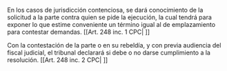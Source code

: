 En los casos de jurisdicción contenciosa, se dará conocimiento de la solicitud a la parte contra quien se pide la ejecución, la cual tendrá para exponer lo que estime conveniente un término igual al de emplazamiento para contestar demandas. [[Art. 248 inc. 1 CPC| ]]

Con la contestación de la parte o en su rebeldía, y con previa audiencia del fiscal judicial, el tribunal declarará si debe o no darse cumplimiento a la resolución. [[Art. 248 inc. 2 CPC| ]]